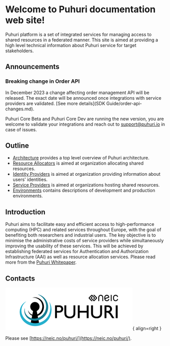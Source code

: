 # Welcome to Puhuri documentation web site!


Puhuri platform is a set of integrated services for managing access to shared resources in a federated manner.
This site is aimed at providing a high level technical information about Puhuri service for target stakeholders.

## Announcements

### Breaking change in Order API

In December 2023 a change affecting order management API will be released. The exact date will be announced once
integrations with service providers are validated. [See more details](SDK Guide/order-api-changes.md).

Puhuri Core Beta and Puhuri Core Dev are running the new version, you are welcome to validate your integrations
and reach out to [support@puhuri.io](mailto:support@puhuri.io) in case of issues.

## Outline

- [Architecture](architecture.md) provides a top level overview of Puhuri architecture.
- [Resource Allocators](resource-allocators-overview.md) is aimed at organization allocating shared resources.
- [Identity Providers](idp_integration/index.md) is aimed at organization providing information about users' identities.
- [Service Providers](service-providers.md) is aimed at organizations hosting shared resources.
- [Environments](environments.md) contains descriptions of development and production environments.


## Introduction

Puhuri aims to facilitate easy and efficient access to high-performance computing (HPC) and related services throughout Europe, with the goal of benefiting both researchers and industrial users. The key objective is to minimise the administrative costs of service providers while simultaneously improving the usability of these services. This will be achieved by establishing federated services for Authentication and Authorization Infrastructure (AAI) as well as resource allocation services. Please read more from the [Puhuri Whitepaper](https://wiki.neic.no/w/ext/img_auth.php/8/80/Puhuri_Whitepaper.pdf).

## Contacts

![Placeholder](assets/logo.png){ align=right }

Please see [https://neic.no/puhuri/](https://neic.no/puhuri/).
